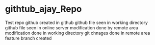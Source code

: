 # githtub_ajay_Repo
Test repo
github created in github
github file seen in working directory
github file seen in online server
modification done by remote area
modification done in working directory
git chnages done in remote area
feature branch created
